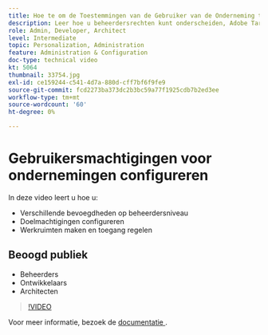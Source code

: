 ```yaml
---
title: Hoe te om de Toestemmingen van de Gebruiker van de Onderneming te vormen
description: Leer hoe u beheerdersrechten kunt onderscheiden, Adobe Target-machtigingen kunt configureren, werkruimten kunt maken en toegang kunt regelen.
role: Admin, Developer, Architect
level: Intermediate
topic: Personalization, Administration
feature: Administration & Configuration
doc-type: technical video
kt: 5064
thumbnail: 33754.jpg
exl-id: ce159244-c541-4d7a-880d-cff7bf6f9fe9
source-git-commit: fcd2273ba373dc2b3bc59a77f1925cdb7b2ed3ee
workflow-type: tm+mt
source-wordcount: '60'
ht-degree: 0%

---
```


# Gebruikersmachtigingen voor ondernemingen configureren

In deze video leert u hoe u:

* Verschillende bevoegdheden op beheerdersniveau
* Doelmachtigingen configureren
* Werkruimten maken en toegang regelen

## Beoogd publiek

* Beheerders
* Ontwikkelaars
* Architecten

>[!VIDEO](https://video.tv.adobe.com/v/33754/?quality=12)

Voor meer informatie, bezoek de [&#x200B; documentatie &#x200B;](https://experienceleague.adobe.com/docs/target/using/administer/administrating-target.html?lang=nl-NL).
